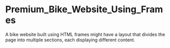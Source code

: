 # Premium_Bike_Website_Using_Frames
 A bike website built using HTML frames might have a layout that divides the page into multiple sections, each displaying different content.
